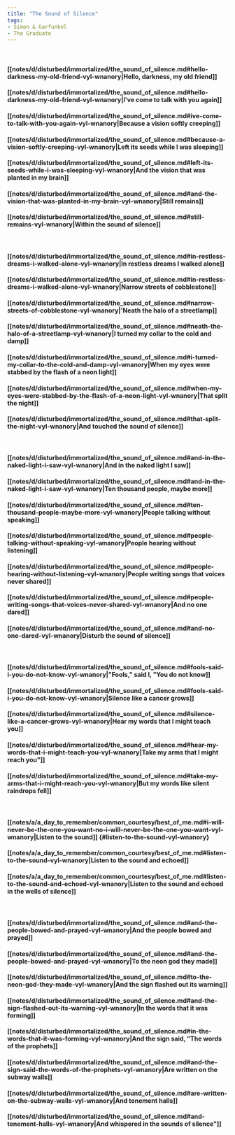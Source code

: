 ```yaml
---
title: "The Sound of Silence"
tags:
- Simon & Garfunkel
- The Graduate
---
```

&nbsp;
#### [[notes/d/disturbed/immortalized/the_sound_of_silence.md#hello-darkness-my-old-friend-vyl-wnanory|Hello, darkness, my old friend]]
#### [[notes/d/disturbed/immortalized/the_sound_of_silence.md#hello-darkness-my-old-friend-vyl-wnanory|I've come to talk with you again]]
#### [[notes/d/disturbed/immortalized/the_sound_of_silence.md#ive-come-to-talk-with-you-again-vyl-wnanory|Because a vision softly creeping]]
#### [[notes/d/disturbed/immortalized/the_sound_of_silence.md#because-a-vision-softly-creeping-vyl-wnanory|Left its seeds while I was sleeping]]
#### [[notes/d/disturbed/immortalized/the_sound_of_silence.md#left-its-seeds-while-i-was-sleeping-vyl-wnanory|And the vision that was planted in my brain]]
#### [[notes/d/disturbed/immortalized/the_sound_of_silence.md#and-the-vision-that-was-planted-in-my-brain-vyl-wnanory|Still remains]]
#### [[notes/d/disturbed/immortalized/the_sound_of_silence.md#still-remains-vyl-wnanory|Within the sound of silence]]
&nbsp;
#### [[notes/d/disturbed/immortalized/the_sound_of_silence.md#in-restless-dreams-i-walked-alone-vyl-wnanory|In restless dreams I walked alone]]
#### [[notes/d/disturbed/immortalized/the_sound_of_silence.md#in-restless-dreams-i-walked-alone-vyl-wnanory|Narrow streets of cobblestone]]
#### [[notes/d/disturbed/immortalized/the_sound_of_silence.md#narrow-streets-of-cobblestone-vyl-wnanory|'Neath the halo of a streetlamp]]
#### [[notes/d/disturbed/immortalized/the_sound_of_silence.md#neath-the-halo-of-a-streetlamp-vyl-wnanory|I turned my collar to the cold and damp]]
#### [[notes/d/disturbed/immortalized/the_sound_of_silence.md#i-turned-my-collar-to-the-cold-and-damp-vyl-wnanory|When my eyes were stabbed by the flash of a neon light]]
#### [[notes/d/disturbed/immortalized/the_sound_of_silence.md#when-my-eyes-were-stabbed-by-the-flash-of-a-neon-light-vyl-wnanory|That split the night]]
#### [[notes/d/disturbed/immortalized/the_sound_of_silence.md#that-split-the-night-vyl-wnanory|And touched the sound of silence]]
&nbsp;
#### [[notes/d/disturbed/immortalized/the_sound_of_silence.md#and-in-the-naked-light-i-saw-vyl-wnanory|And in the naked light I saw]]
#### [[notes/d/disturbed/immortalized/the_sound_of_silence.md#and-in-the-naked-light-i-saw-vyl-wnanory|Ten thousand people, maybe more]]
#### [[notes/d/disturbed/immortalized/the_sound_of_silence.md#ten-thousand-people-maybe-more-vyl-wnanory|People talking without speaking]]
#### [[notes/d/disturbed/immortalized/the_sound_of_silence.md#people-talking-without-speaking-vyl-wnanory|People hearing without listening]]
#### [[notes/d/disturbed/immortalized/the_sound_of_silence.md#people-hearing-without-listening-vyl-wnanory|People writing songs that voices never shared]]
#### [[notes/d/disturbed/immortalized/the_sound_of_silence.md#people-writing-songs-that-voices-never-shared-vyl-wnanory|And no one dared]]
#### [[notes/d/disturbed/immortalized/the_sound_of_silence.md#and-no-one-dared-vyl-wnanory|Disturb the sound of silence]]
&nbsp;
#### [[notes/d/disturbed/immortalized/the_sound_of_silence.md#fools-said-i-you-do-not-know-vyl-wnanory|"Fools," said I, "You do not know]]
#### [[notes/d/disturbed/immortalized/the_sound_of_silence.md#fools-said-i-you-do-not-know-vyl-wnanory|Silence like a cancer grows]]
#### [[notes/d/disturbed/immortalized/the_sound_of_silence.md#silence-like-a-cancer-grows-vyl-wnanory|Hear my words that I might teach you]]
#### [[notes/d/disturbed/immortalized/the_sound_of_silence.md#hear-my-words-that-i-might-teach-you-vyl-wnanory|Take my arms that I might reach you"]]
#### [[notes/d/disturbed/immortalized/the_sound_of_silence.md#take-my-arms-that-i-might-reach-you-vyl-wnanory|But my words like silent raindrops fell]]
&nbsp;
#### [[notes/a/a_day_to_remember/common_courtesy/best_of_me.md#i-will-never-be-the-one-you-want-no-i-will-never-be-the-one-you-want-vyl-wnanory|Listen to the sound]] {#listen-to-the-sound-vyl-wnanory}
#### [[notes/a/a_day_to_remember/common_courtesy/best_of_me.md#listen-to-the-sound-vyl-wnanory|Listen to the sound and echoed]]
#### [[notes/a/a_day_to_remember/common_courtesy/best_of_me.md#listen-to-the-sound-and-echoed-vyl-wnanory|Listen to the sound and echoed in the wells of silence]]
&nbsp;
#### [[notes/d/disturbed/immortalized/the_sound_of_silence.md#and-the-people-bowed-and-prayed-vyl-wnanory|And the people bowed and prayed]]
#### [[notes/d/disturbed/immortalized/the_sound_of_silence.md#and-the-people-bowed-and-prayed-vyl-wnanory|To the neon god they made]]
#### [[notes/d/disturbed/immortalized/the_sound_of_silence.md#to-the-neon-god-they-made-vyl-wnanory|And the sign flashed out its warning]]
#### [[notes/d/disturbed/immortalized/the_sound_of_silence.md#and-the-sign-flashed-out-its-warning-vyl-wnanory|In the words that it was forming]]
#### [[notes/d/disturbed/immortalized/the_sound_of_silence.md#in-the-words-that-it-was-forming-vyl-wnanory|And the sign said, "The words of the prophets]]
#### [[notes/d/disturbed/immortalized/the_sound_of_silence.md#and-the-sign-said-the-words-of-the-prophets-vyl-wnanory|Are written on the subway walls]]
#### [[notes/d/disturbed/immortalized/the_sound_of_silence.md#are-written-on-the-subway-walls-vyl-wnanory|And tenement halls]]
#### [[notes/d/disturbed/immortalized/the_sound_of_silence.md#and-tenement-halls-vyl-wnanory|And whispered in the sounds of silence"]]

